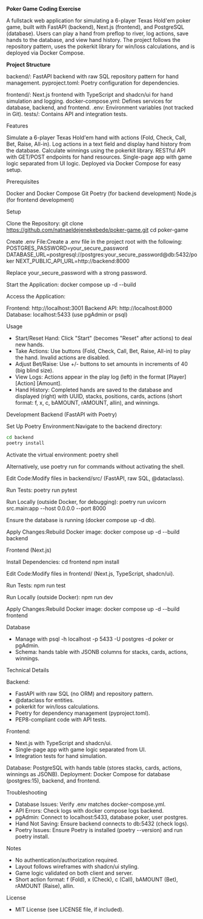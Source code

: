 **Poker Game Coding Exercise**

A fullstack web application for simulating a 6-player Texas Hold'em poker game, built with FastAPI (backend), Next.js (frontend), and PostgreSQL (database). Users can play a hand from preflop to river, log actions, save hands to the database, and view hand history. The project follows the repository pattern, uses the pokerkit library for win/loss calculations, and is deployed via Docker Compose.

**Project Structure**

backend/: FastAPI backend with raw SQL repository pattern for hand management.
pyproject.toml: Poetry configuration for dependencies.


frontend/: Next.js frontend with TypeScript and shadcn/ui for hand simulation and logging.
docker-compose.yml: Defines services for database, backend, and frontend.
.env: Environment variables (not tracked in Git).
tests/: Contains API and integration tests.

Features

Simulate a 6-player Texas Hold'em hand with actions (Fold, Check, Call, Bet, Raise, All-in).
Log actions in a text field and display hand history from the database.
Calculate winnings using the pokerkit library.
RESTful API with GET/POST endpoints for hand resources.
Single-page app with game logic separated from UI logic.
Deployed via Docker Compose for easy setup.

Prerequisites

Docker and Docker Compose
Git
Poetry (for backend development)
Node.js (for frontend development)

Setup

Clone the Repository:
git clone https://github.com/natnaeldejenekebede/poker-game.git
cd poker-game


Create .env File:Create a .env file in the project root with the following:
POSTGRES_PASSWORD=your_secure_password
DATABASE_URL=postgresql://postgres:your_secure_password@db:5432/poker
NEXT_PUBLIC_API_URL=http://backend:8000

Replace your_secure_password with a strong password.

Start the Application:
docker compose up -d --build


Access the Application:

Frontend: http://localhost:3001
Backend API: http://localhost:8000
Database: localhost:5433 (use pgAdmin or psql)



Usage

- Start/Reset Hand: Click "Start" (becomes "Reset" after actions) to deal new hands.
- Take Actions: Use buttons (Fold, Check, Call, Bet, Raise, All-in) to play the hand. Invalid actions are disabled.
- Adjust Bet/Raise: Use +/- buttons to set amounts in increments of 40 (big blind size).
- View Logs: Actions appear in the play log (left) in the format [Player] [Action] [Amount].
- Hand History: Completed hands are saved to the database and displayed (right) with UUID, stacks, positions, cards, actions (short format: f, x, c, bAMOUNT, rAMOUNT, allin), and winnings.

Development
Backend (FastAPI with Poetry)

Set Up Poetry Environment:Navigate to the backend directory:
```bash
cd backend
poetry install
```

Activate the virtual environment:
poetry shell

Alternatively, use poetry run for commands without activating the shell.

Edit Code:Modify files in backend/src/ (FastAPI, raw SQL, @dataclass).

Run Tests:
poetry run pytest


Run Locally (outside Docker, for debugging):
poetry run uvicorn src.main:app --host 0.0.0.0 --port 8000

Ensure the database is running (docker compose up -d db).

Apply Changes:Rebuild Docker image:
docker compose up -d --build backend



Frontend (Next.js)

Install Dependencies:
cd frontend
npm install


Edit Code:Modify files in frontend/ (Next.js, TypeScript, shadcn/ui).

Run Tests:
npm run test


Run Locally (outside Docker):
npm run dev


Apply Changes:Rebuild Docker image:
docker compose up -d --build frontend



Database

- Manage with psql -h localhost -p 5433 -U postgres -d poker or pgAdmin.
- Schema: hands table with JSONB columns for stacks, cards, actions, winnings.

Technical Details

Backend:
- FastAPI with raw SQL (no ORM) and repository pattern.
- @dataclass for entities.
- pokerkit for win/loss calculations.
- Poetry for dependency management (pyproject.toml).
- PEP8-compliant code with API tests.


Frontend:
- Next.js with TypeScript and shadcn/ui.
- Single-page app with game logic separated from UI.
- Integration tests for hand simulation.


Database: PostgreSQL with hands table (stores stacks, cards, actions, winnings as JSONB).
Deployment: Docker Compose for database (postgres:15), backend, and frontend.

Troubleshooting

- Database Issues: Verify .env matches docker-compose.yml.
- API Errors: Check logs with docker compose logs backend.
- pgAdmin: Connect to localhost:5433, database poker, user postgres.
- Hand Not Saving: Ensure backend connects to db:5432 (check logs).
- Poetry Issues: Ensure Poetry is installed (poetry --version) and run poetry install.

Notes

- No authentication/authorization required.
- Layout follows wireframes with shadcn/ui styling.
- Game logic validated on both client and server.
- Short action format: f (Fold), x (Check), c (Call), bAMOUNT (Bet), rAMOUNT (Raise), allin.

License
- MIT License (see LICENSE file, if included).

